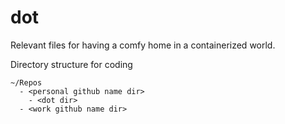 # dot
Relevant files for having a comfy home in a containerized world.

Directory structure for coding

```
~/Repos
  - <personal github name dir>
    - <dot dir>
  - <work github name dir>
```
